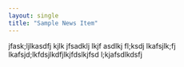 ```yaml
---
layout: single
title: "Sample News Item"
---
```

jfask;ljlkasdfj kjlk jfsadklj lkjf asdlkj fl;ksdj lkafsjlk;fj lkafsjd;lkfdsjlkdfjlkjfdslkjfsd l;kjafsdlkdsfj
